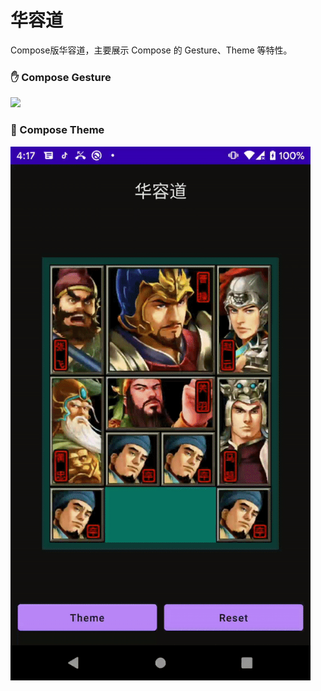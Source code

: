 # 华容道

Compose版华容道，主要展示 Compose 的 Gesture、Theme 等特性。


### :hand: Compose Gesture
<img src="/results/screenshot_gesture.gif" width="480">

### :dress: Compose Theme
<img src="/results/screenshot_theme.gif" width="480">

